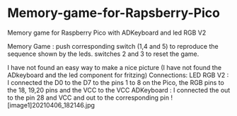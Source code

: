 # Memory-game-for-Rapsberry-Pico
Memory game for Raspberry Pico with ADKeyboard and led RGB V2

Memory Game : push corresponding switch (1,4 and 5) to reproduce the sequence shown by the leds.
switches 2 and 3 to reset the game.

I have not found an easy way to make a nice picture (I have not found the ADkeyboard and the led component for fritzing)
Connections:
LED RGB V2 : I connected the D0 to the D7 to the pins 1 to 8 on the Pico, the RGB pins to the 18, 19,20 pins and the VCC to the VCC
ADKeyboard :  I connected the out to the pin 28 and VCC and out to the corresponding pin
![image1]20210406_182146.jpg

